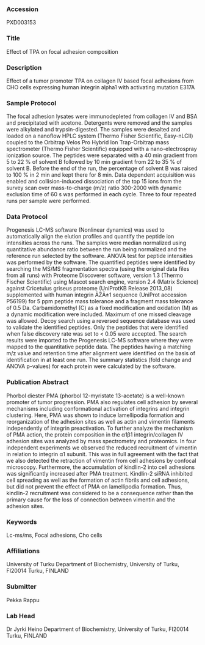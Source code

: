 ### Accession
PXD003153

### Title
Effect of TPA on focal adhesion composition

### Description
Effect of a tumor promoter TPA on collagen IV based focal adhesions from CHO cells expressing human integrin alpha1 with activating mutation E317A

### Sample Protocol
The focal adhesion lysates were immunodepleted from collagen IV and BSA and precipitated with acetone. Detergents were removed and the samples were alkylated and trypsin-digested. The samples were desalted and loaded on a nanoflow HPLC system (Thermo Fisher Scientific, Easy-nLCII) coupled to the Orbitrap Velos Pro Hybrid Ion Trap-Orbitrap mass spectrometer (Thermo Fisher Scientific) equipped with a nano-electrospray ionization source. The peptides were separated with a 40 min gradient from 5 to 22 % of solvent B followed by 10 min gradient from 22 to 35 % of solvent B. Before the end of the run, the percentage of solvent B was raised to 100 % in 2 min and kept there for 8 min. Data dependent acquisition was enabled and collision-induced dissociation of the top 15 ions from the survey scan over mass-to-charge (m/z) ratio 300-2000 with dynamic exclusion time of 60 s was performed in each cycle. Three to four repeated runs per sample were performed.

### Data Protocol
Progenesis LC-MS software (Nonlinear dynamics) was used to automatically align the elution profiles and quantify the peptide ion intensities across the runs. The samples were median normalized using quantitative abundance ratio between the run being normalized and the reference run selected by the software. ANOVA test for peptide intensities was performed by the software. The quantified peptides were identified by searching the MS/MS fragmentation spectra (using the original data files from all runs) with Proteome Discoverer software, version 1.3 (Thermo Fischer Scientific) using Mascot search engine, version 2.4 (Matrix Science) against Cricetulus griseus proteome (UniProtKB Release 2013_08) supplemented with human integrin ÃŽÂ±1 sequence (UniProt accession P56199) for 5 ppm peptide mass tolerance and a fragment mass tolerance of 0.5 Da. Carbamidomethyl (C) as a fixed modification and oxidation (M) as a dynamic modification were included. Maximum of one missed cleavage was allowed. Decoy search using a reversed sequence database was used to validate the identified peptides. Only the peptides that were identified when false discovery rate was set to < 0.05 were accepted. The search results were imported to the Progenesis LC-MS software where they were mapped to the quantitative peptide data. The peptides having a matching m/z value and retention time after alignment were identified on the basis of identification in at least one run. The summary statistics (fold change and ANOVA p-values) for each protein were calculated by the software.

### Publication Abstract
Phorbol diester PMA (phorbol 12-myristate 13-acetate) is a well-known promoter of tumor progression. PMA also regulates cell adhesion by several mechanisms including conformational activation of integrins and integrin clustering. Here, PMA was shown to induce lamellipodia formation and reorganization of the adhesion sites as well as actin and vimentin filaments independently of integrin preactivation. To further analyze the mechanism of PMA action, the protein composition in the &#x3b1;1&#x3b2;1 integrin/collagen IV adhesion sites was analyzed by mass spectrometry and proteomics. In four independent experiments we observed the reduced recruitment of vimentin in relation to integrin &#x3b1;1 subunit. This was in full agreement with the fact that we also detected the retraction of vimentin from cell adhesions by confocal microscopy. Furthermore, the accumulation of kindlin-2 into cell adhesions was significantly increased after PMA treatment. Kindlin-2 siRNA inhibited cell spreading as well as the formation of actin fibrils and cell adhesions, but did not prevent the effect of PMA on lamellipodia formation. Thus, kindlin-2 recruitment was considered to be a consequence rather than the primary cause for the loss of connection between vimentin and the adhesion sites.

### Keywords
Lc-ms/ms, Focal adhesions, Cho cells

### Affiliations
University of Turku
Department of Biochemistry, University of Turku, FI20014 Turku, FINLAND

### Submitter
Pekka Rappu

### Lab Head
Dr Jyrki Heino
Department of Biochemistry, University of Turku, FI20014 Turku, FINLAND


